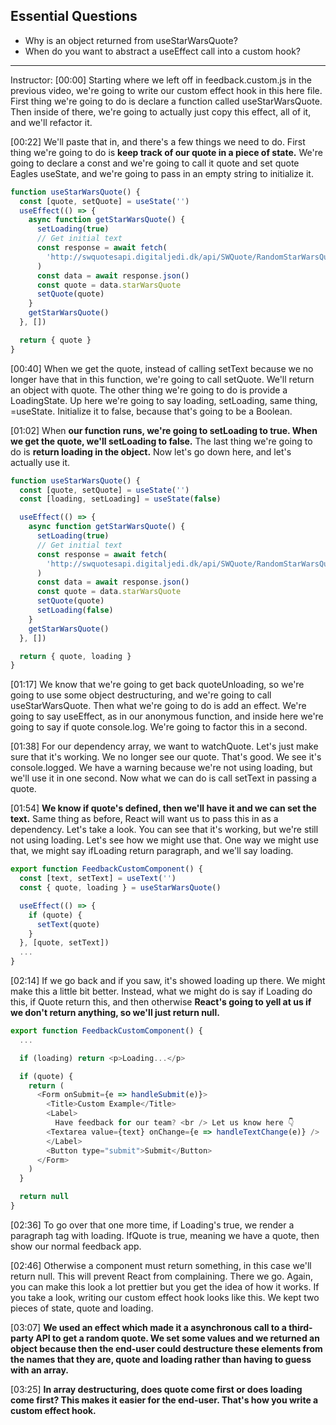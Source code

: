## Essential Questions

- Why is an object returned from useStarWarsQuote?
- When do you want to abstract a useEffect call into a custom hook?

---

Instructor: [00:00] Starting where we left off in feedback.custom.js in the previous video, we're going to write our custom effect hook in this here file. First thing we're going to do is declare a function called useStarWarsQuote. Then inside of there, we're going to actually just copy this effect, all of it, and we'll refactor it.

[00:22] We'll paste that in, and there's a few things we need to do. First thing we're going to do is **keep track of our quote in a piece of state.** We're going to declare a const and we're going to call it quote and set quote Eagles useState, and we're going to pass in an empty string to initialize it.

```js
function useStarWarsQuote() {
  const [quote, setQuote] = useState('')
  useEffect(() => {
    async function getStarWarsQuote() {
      setLoading(true)
      // Get initial text
      const response = await fetch(
        'http://swquotesapi.digitaljedi.dk/api/SWQuote/RandomStarWarsQuote'
      )
      const data = await response.json()
      const quote = data.starWarsQuote
      setQuote(quote)
    }
    getStarWarsQuote()
  }, [])

  return { quote }
}
```

[00:40] When we get the quote, instead of calling setText because we no longer have that in this function, we're going to call setQuote. We'll return an object with quote. The other thing we're going to do is provide a LoadingState. Up here we're going to say loading, setLoading, same thing, =useState. Initialize it to false, because that's going to be a Boolean.

[01:02] When **our function runs, we're going to setLoading to true. When we get the quote, we'll setLoading to false.** The last thing we're going to do is **return loading in the object.** Now let's go down here, and let's actually use it.

```js
function useStarWarsQuote() {
  const [quote, setQuote] = useState('')
  const [loading, setLoading] = useState(false)

  useEffect(() => {
    async function getStarWarsQuote() {
      setLoading(true)
      // Get initial text
      const response = await fetch(
        'http://swquotesapi.digitaljedi.dk/api/SWQuote/RandomStarWarsQuote'
      )
      const data = await response.json()
      const quote = data.starWarsQuote
      setQuote(quote)
      setLoading(false)
    }
    getStarWarsQuote()
  }, [])

  return { quote, loading }
}
```

[01:17] We know that we're going to get back quoteUnloading, so we're going to use some object destructuring, and we're going to call useStarWarsQuote. Then what we're going to do is add an effect. We're going to say useEffect, as in our anonymous function, and inside here we're going to say if quote console.log. We're going to factor this in a second.

[01:38] For our dependency array, we want to watchQuote. Let's just make sure that it's working. We no longer see our quote. That's good. We see it's console.logged. We have a warning because we're not using loading, but we'll use it in one second. Now what we can do is call setText in passing a quote.

[01:54] **We know if quote's defined, then we'll have it and we can set the text.** Same thing as before, React will want us to pass this in as a dependency. Let's take a look. You can see that it's working, but we're still not using loading. Let's see how we might use that. One way we might use that, we might say ifLoading return paragraph, and we'll say loading.

```js
export function FeedbackCustomComponent() {
  const [text, setText] = useText('')
  const { quote, loading } = useStarWarsQuote()

  useEffect(() => {
    if (quote) {
      setText(quote)
    }
  }, [quote, setText])
  ...
}
```

[02:14] If we go back and if you saw, it's showed loading up there. We might make this a little bit better. Instead, what we might do is say if Loading do this, if Quote return this, and then otherwise **React's going to yell at us if we don't return anything, so we'll just return null.**

```js
export function FeedbackCustomComponent() {
  ...

  if (loading) return <p>Loading...</p>

  if (quote) {
    return (
      <Form onSubmit={e => handleSubmit(e)}>
        <Title>Custom Example</Title>
        <Label>
          Have feedback for our team? <br /> Let us know here 👇
        <Textarea value={text} onChange={e => handleTextChange(e)} />
        </Label>
        <Button type="submit">Submit</Button>
      </Form>
    )
  }

  return null
}
```

[02:36] To go over that one more time, if Loading's true, we render a paragraph tag with loading. IfQuote is true, meaning we have a quote, then show our normal feedback app.

[02:46] Otherwise a component must return something, in this case we'll return null. This will prevent React from complaining. There we go. Again, you can make this look a lot prettier but you get the idea of how it works. If you take a look, writing our custom effect hook looks like this. We kept two pieces of state, quote and loading.

[03:07] **We used an effect which made it a asynchronous call to a third-party API to get a random quote. We set some values and we returned an object because then the end-user could destructure these elements from the names that they are, quote and loading rather than having to guess with an array.**

[03:25] **In array destructuring, does quote come first or does loading come first? This makes it easier for the end-user. That's how you write a custom effect hook.**
